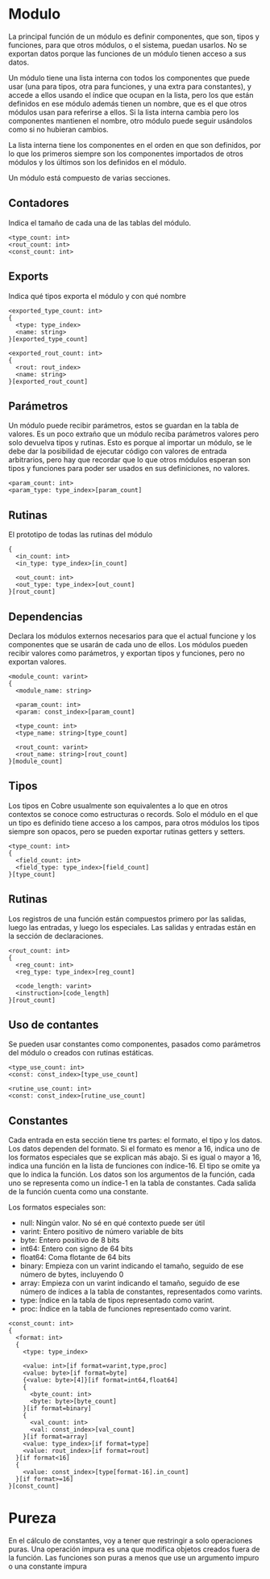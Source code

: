 # Modulo

La principal función de un módulo es definir componentes, que son, tipos y funciones, para que otros módulos, o el sistema, puedan usarlos. No se exportan datos porque las funciones de un módulo tienen acceso a sus datos.

Un módulo tiene una lista interna con todos los componentes que puede usar (una para tipos, otra para funciones, y una extra para constantes), y accede a ellos usando el índice que ocupan en la lista, pero los que están definidos en ese módulo además tienen un nombre, que es el que otros módulos usan para referirse a ellos. Si la lista interna cambia pero los componentes mantienen el nombre, otro módulo puede seguir usándolos como si no hubieran cambios.

La lista interna tiene los componentes en el orden en que son definidos, por lo que los primeros siempre son los componentes importados de otros módulos y los últimos son los definidos en el módulo.

Un módulo está compuesto de varias secciones.

## Contadores

Indica el tamaño de cada una de las tablas del módulo.

~~~
<type_count: int>
<rout_count: int>
<const_count: int>
~~~

## Exports

Indica qué tipos exporta el módulo y con qué nombre

~~~
<exported_type_count: int>
{
  <type: type_index>
  <name: string>
}[exported_type_count]

<exported_rout_count: int>
{
  <rout: rout_index>
  <name: string>
}[exported_rout_count]
~~~

## Parámetros

Un módulo puede recibir parámetros, estos se guardan en la tabla de valores. Es un poco extraño que un módulo reciba parámetros valores pero solo devuelva tipos y rutinas. Esto es porque al importar un módulo, se le debe dar la posibilidad de ejecutar código con valores de entrada arbitrarios, pero hay que recordar que lo que otros módulos esperan son tipos y funciones para poder ser usados en sus definiciones, no valores.

~~~
<param_count: int>
<param_type: type_index>[param_count]
~~~

## Rutinas

El prototipo de todas las rutinas del módulo

~~~
{
  <in_count: int>
  <in_type: type_index>[in_count]

  <out_count: int>
  <out_type: type_index>[out_count]
}[rout_count]
~~~

## Dependencias

Declara los módulos externos necesarios para que el actual funcione y los componentes que se usarán de cada uno de ellos. Los módulos pueden recibir valores como parámetros, y exportan tipos y funciones, pero no exportan valores.

~~~
<module_count: varint>
{
  <module_name: string>

  <param_count: int>
  <param: const_index>[param_count]

  <type_count: int>
  <type_name: string>[type_count]

  <rout_count: varint>
  <rout_name: string>[rout_count]
}[module_count]
~~~

## Tipos

Los tipos en Cobre usualmente son equivalentes a lo que en otros contextos se conoce como estructuras o records. Solo el módulo en el que un tipo es definido tiene acceso a los campos, para otros módulos los tipos siempre son opacos, pero se pueden exportar rutinas getters y setters.

~~~
<type_count: int>
{
  <field_count: int>
  <field_type: type_index>[field_count]
}[type_count]
~~~

## Rutinas

Los registros de una función están compuestos primero por las salidas, luego las entradas, y luego los especiales. Las salidas y entradas están en la sección de declaraciones.

~~~
<rout_count: int>
{
  <reg_count: int>
  <reg_type: type_index>[reg_count]

  <code_length: varint>
  <instruction>[code_length]
}[rout_count]
~~~

## Uso de contantes

Se pueden usar constantes como componentes, pasados como parámetros del módulo o creados con rutinas estáticas.

~~~
<type_use_count: int>
<const: const_index>[type_use_count]

<rutine_use_count: int>
<const: const_index>[rutine_use_count]
~~~

## Constantes

Cada entrada en esta sección tiene trs partes: el formato, el tipo y los datos. Los datos dependen del formato. Si el formato es menor a 16, indica uno de los formatos especiales que se explican más abajo. Si es igual o mayor a 16, indica una función en la lista de funciones con índice-16. El tipo se omite ya que lo indica la función. Los datos son los argumentos de la función, cada uno se representa como un índice-1 en la tabla de constantes. Cada salida de la función cuenta como una constante.

Los formatos especiales son:

- null: Ningún valor. No sé en qué contexto puede ser útil
- varint: Entero positivo de número variable de bits
- byte: Entero positivo de 8 bits
- int64: Entero con signo de 64 bits
- float64: Coma flotante de 64 bits
- binary: Empieza con un varint indicando el tamaño, seguido de ese número de bytes, incluyendo 0
- array: Empieza con un varint indicando el tamaño, seguido de ese número de índices a la tabla de constantes, representados como varints.
- type: Índice en la tabla de tipos representado como varint.
- proc: Índice en la tabla de funciones representado como varint.

~~~
<const_count: int>
{
  <format: int>
  {
    <type: type_index>

    <value: int>[if format=varint,type,proc]
    <value: byte>[if format=byte]
    {<value: byte>[4]}[if format=int64,float64]
    {
      <byte_count: int>
      <byte: byte>[byte_count]
    }[if format=binary]
    {
      <val_count: int>
      <val: const_index>[val_count]
    }[if format=array]
    <value: type_index>[if format=type]
    <value: rout_index>[if format=rout]
  }[if format<16]
  {
    <value: const_index>[type[format-16].in_count]
  }[if format>=16]
}[const_count]
~~~

# Pureza

En el cálculo de constantes, voy a tener que restringir a solo operaciones puras. Una operación impura es una que modifica objetos creados fuera de la función. Las funciones son puras a menos que use un argumento impuro o una constante impura